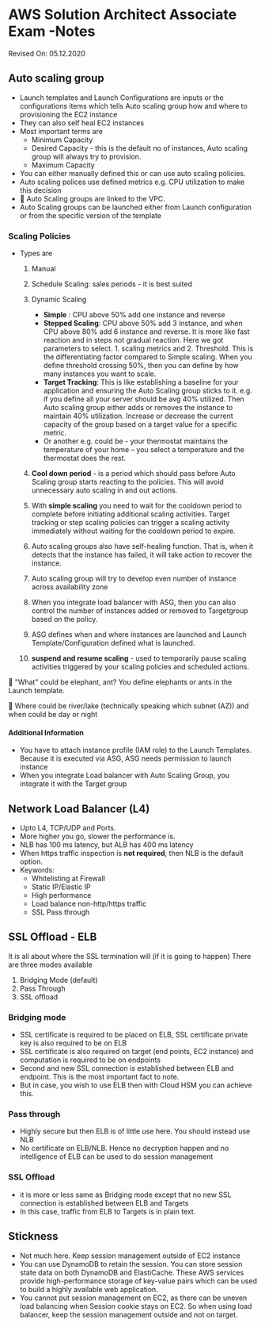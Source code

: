 # AWS Solution Architect Associate Exam -Notes

Revised On: 05.12.2020

## Auto scaling group

* Launch templates and Launch Configurations are inputs or the configurations items which tells Auto scaling group how and where to provisioning the EC2 instance
* They can also self heal EC2 instances
* Most important terms are
  * Minimum Capacity
  * Desired Capacity - this is the default no of instances, Auto scaling group will always try to provision.
  * Maximum Capacity
* You can either manually defined this or can use auto scaling policies.
* Auto scaling polices use defined metrics e.g. CPU utilization to make this decision
* :magnet: Auto Scaling groups are linked to the VPC.
* Auto Scaling groups can be launched either from Launch configuration or from the specific version of the template

### Scaling Policies

* Types are
  1. Manual
  2. Schedule Scaling: sales periods - it is best suited
  3. Dynamic Scaling
     * **Simple** : CPU above 50% add one instance and reverse
     * **Stepped Scaling**: CPU above 50% add 3 instance, and when CPU above 80% add 6 instance and reverse. It is more like fast reaction and in steps not gradual reaction. Here we got parameters to select. 1. scaling metrics and 2. Threshold. This is the differentiating factor compared to Simple scaling. When you define threshold crossing 50%, then you can define by how many instances you want to scale.
     * **Target Tracking**: This is like establishing a baseline for your application and ensuring the Auto Scaling group sticks to it. e.g. if you define all your server should be avg 40% utilized. Then Auto scaling group either adds or removes the instance to maintain 40% utilization. Increase or decrease the current capacity of the group based on a target value for a specific metric. 
     * Or another e.g. could be - your thermostat maintains the temperature of your home – you select a temperature and the thermostat does the rest.
  
  4. **Cool down period** - is a period which should pass before Auto Scaling group starts reacting to the policies. This will avoid unnecessary auto scaling in and out actions.
  5. With **simple scaling** you need to wait for the cooldown period to complete before initiating additional scaling activities. Target tracking or step scaling policies can trigger a scaling activity immediately without waiting for the cooldown period to expire.
  6. Auto scaling groups also have self-healing function. That is, when it detects that the instance has failed, it will take action to recover the instance.
  7. Auto scaling group will try to develop even number of instance across availability zone
  8. When you integrate load balancer with ASG, then you can also control the number of instances added or removed to Targetgroup based on the policy.
  9. ASG defines when and where instances are launched and Launch Template/Configuration defined what is launched.
  10. **suspend and resume scaling** - used to temporarily pause scaling activities triggered by your scaling policies and scheduled actions.

:electric_plug: "What" could be elephant, ant? You define elephants or ants in the Launch template.

:electric_plug: Where could be river/lake (technically speaking which subnet (AZ)) and when could be day or night

#### Additional Information

* You have to attach instance profile (IAM role) to the Launch Templates. Because it is executed via ASG, ASG needs permission to launch instance
* When you integrate Load balancer with Auto Scaling Group, you integrate it with the Target group

## Network Load Balancer (L4)

* Upto L4, TCP/UDP and Ports.
* More higher you go, slower the performance is.
* NLB has 100 ms latency, but ALB has 400 ms latency
* When https traffic inspection is **not required**, then NLB is the default option.
* Keywords:
  * Whitelisting at Firewall
  * Static IP/Elastic IP
  * High performance
  * Load balance non-http/https traffic
  * SSL Pass through

## SSL Offload - ELB

It is all about where the SSL termination will (if it is going to happen)
There are three modes available

1. Bridging Mode (default)
2. Pass Through
3. SSL offload

### Bridging mode

* SSL certificate is required to be placed on ELB, SSL certificate private key is also required to be on ELB
* SSL certificate is also required on target (end points, EC2 instance) and computation is required to be on endpoints
* Second and new SSL connection is established between ELB and endpoint. This is the most important fact to note.
* But in case, you wish to use ELB then with Cloud HSM you can achieve this.

### Pass through

* Highly secure but then ELB is of little use here. You should instead use NLB
* No certificate on ELB/NLB. Hence no decryption happen and no intelligence of ELB can be used to do session management

### SSL Offload

* it is more or less same as Bridging mode except that no new SSL connection is established between ELB and Targets
* In this case, traffic from ELB to Targets is in plain text.

## Stickness

* Not much here. Keep session management outside of EC2 instance
* You can use DynamoDB to retain the session. You can store session state data on both DynamoDB and ElastiCache. These AWS services provide high-performance storage of key-value pairs which can be used to build a highly available web application.
* You cannot put session management on EC2, as there can be uneven load balancing when Session cookie stays on EC2. So when using load balancer, keep the session management outside and not on target.
